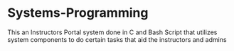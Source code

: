 # Systems-Programming
This an Instructors Portal system done in C and Bash Script that utilizes system components to do certain tasks that aid the instructors and admins
